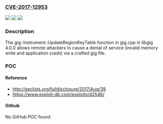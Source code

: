 ### [CVE-2017-12953](https://cve.mitre.org/cgi-bin/cvename.cgi?name=CVE-2017-12953)
![](https://img.shields.io/static/v1?label=Product&message=n%2Fa&color=blue)
![](https://img.shields.io/static/v1?label=Version&message=n%2Fa&color=blue)
![](https://img.shields.io/static/v1?label=Vulnerability&message=n%2Fa&color=brighgreen)

### Description

The gig::Instrument::UpdateRegionKeyTable function in gig.cpp in libgig 4.0.0 allows remote attackers to cause a denial of service (invalid memory write and application crash) via a crafted gig file.

### POC

#### Reference
- http://seclists.org/fulldisclosure/2017/Aug/39
- https://www.exploit-db.com/exploits/42546/

#### Github
No GitHub POC found.

